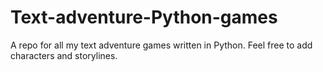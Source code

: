 # Text-adventure-Python-games
A repo for all my text adventure games written in Python. Feel free to add characters and storylines. 
